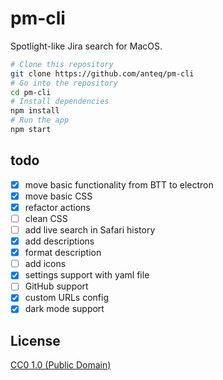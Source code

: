 # pm-cli

Spotlight-like Jira search for MacOS.

```bash
# Clone this repository
git clone https://github.com/anteq/pm-cli
# Go into the repository
cd pm-cli
# Install dependencies
npm install
# Run the app
npm start
```

## todo
- [x] move basic functionality from BTT to electron
- [x] move basic CSS
- [x] refactor actions
- [ ] clean CSS
- [ ] add live search in Safari history
- [x] add descriptions
- [x] format description
- [ ] add icons
- [x] settings support with yaml file 
- [ ] GitHub support
- [x] custom URLs config
- [x] dark mode support

## License

[CC0 1.0 (Public Domain)](LICENSE.md)

